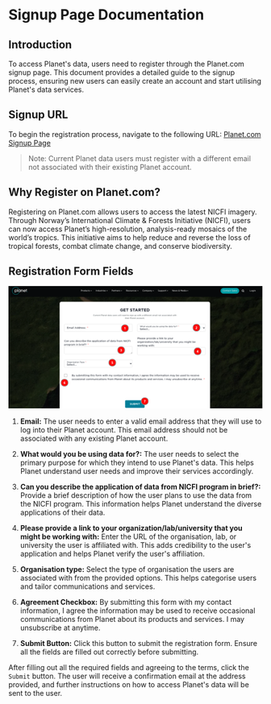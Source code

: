 # Signup Page Documentation

## Introduction

To access Planet's data, users need to register through the Planet.com signup page. This document provides a detailed guide to the signup process, ensuring new users can easily create an account and start utilising Planet's data services.

## Signup URL

To begin the registration process, navigate to the following URL: [Planet.com Signup Page](https://www.planet.com/nicfi/#sign-up)

> Note: Current Planet data users must register with a different email not associated with their existing Planet account.

## Why Register on Planet.com?

Registering on Planet.com allows users to access the latest NICFI imagery. Through Norway’s International Climate & Forests Initiative (NICFI), users can now access Planet’s high-resolution, analysis-ready mosaics of the world’s tropics. This initiative aims to help reduce and reverse the loss of tropical forests, combat climate change, and conserve biodiversity.

## Registration Form Fields

![SignUp form](./img/sign-up-1.png)

1. **Email:** The user needs to enter a valid email address that they will use to log into their Planet account. This email address should not be associated with any existing Planet account.

2. **What would you be using data for?:** The user needs to select the primary purpose for which they intend to use Planet's data. This helps Planet understand user needs and improve their services accordingly.

3. **Can you describe the application of data from NICFI program in brief?:** Provide a brief description of how the user plans to use the data from the NICFI program. This information helps Planet understand the diverse applications of their data.

4. **Please provide a link to your organization/lab/university that you might be working with:** Enter the URL of the organisation, lab, or university the user is affiliated with. This adds credibility to the user's application and helps Planet verify the user's affiliation.

5. **Organisation type:** Select the type of organisation the users are associated with from the provided options. This helps categorise users and tailor communications and services.

6. **Agreement Checkbox:** By submitting this form with my contact information, I agree the information may be used to receive occasional communications from Planet about its products and services. I may unsubscribe at anytime.

7. **Submit Button:** Click this button to submit the registration form. Ensure all the fields are filled out correctly before submitting.

After filling out all the required fields and agreeing to the terms, click the `Submit` button. The user will receive a confirmation email at the address provided, and further instructions on how to access Planet's data will be sent to the user.
